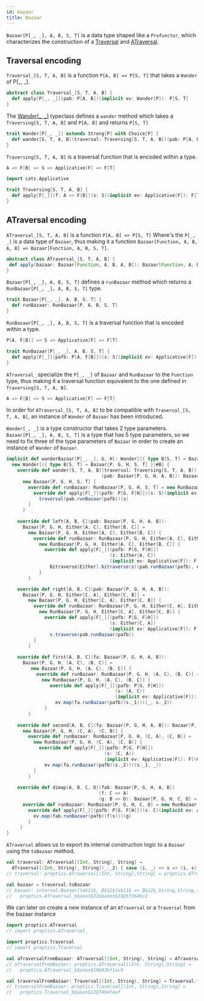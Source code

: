 ```yaml
---
id: bazaar
title: Bazaar
---
```


`Bazaar[P[_, _], A, B, S, T]` is a data type shaped like a `Profunctor`, which characterizes the construction of a <a href="/Proptics/docs/optics/traversal" target="_blank">Traversal</a> and <a href="/Proptics/docs/an-optics/a-traversal" target="_blank">ATraversal</a>.

## Traversal encoding

`Traversal_[S, T, A, B]` is a function `P[A, B] => P[S, T]` that takes a `Wander` of P[_, _]. 

```scala
abstract class Traversal_[S, T, A, B] {
  def apply[P[_, _]](pab: P[A, B])(implicit ev: Wander[P]): P[S, T]
}
```

The <a href="/Proptics/docs/profunctors/wander" target="_blank">Wander[_, _]</a> typeclass defines a `wander` method which takes a `Traversing[S, T, A, B]` and `P[A, B]` and returns `P[S, T]` 

```scala
trait Wander[P[_, _]] extends Strong[P] with Choice[P] {
  def wander[S, T, A, B](traversal: Traversing[S, T, A, B])(pab: P[A, B]): P[S, T]
}
```

`Traversing[S, T, A, B]` is a traversal function that is encoded within a type.
 
 ```scala
 A => F[B] => S => Applicative[F] => F[T]
 ```

```scala
import cats.Applicative

trait Traversing[S, T, A, B] {
  def apply[F[_]](f: A => F[B])(s: S)(implicit ev: Applicative[F]): F[T]
}
```

## ATraversal encoding

 `ATraversal_[S, T, A, B]` is a function `P[A, B] => P[S, T]` Where's the `P[_, _]` is a data type of `Bazaar`, thus making 
 it a function `Bazaar[Function, A, B, A, B] => Bazaar[Function, A, B, S, T]`.
 
 ```scala
abstract class ATraversal_[S, T, A, B] {
  def apply(bazaar: Bazaar[Function, A, B, A, B]): Bazaar[Function, A, B, S, T]
}
``` 

`Bazaar[P[_, _], A, B, S, T]` defines a `runBazaar` method which returns a </br> `RunBazaar[P[_, _], A, B, S, T]` type.

```scala
trait Bazaar[P[_, _], A, B, S, T] {
  def runBazaar: RunBazaar[P, A, B, S, T]
}
``` 

`RunBazaar[P[_, _], A, B, S, T]` is a traversal function that is encoded within a type.

```scala
P[A, F[B]] => S => Applicative[F] => F[T]
```

```scala
trait RunBazaar[P[_, _], A, B, S, T] {
  def apply[F[_]](pafb: P[A, F[B]])(s: S)(implicit ev: Applicative[F]): F[T]
}
```

`ATraversal_` specialize the `P[_, _]` of  `Bazaar` and `RunBazaar` to the `Function` type, thus making it a traversal function equivalent 
to the one defined in `Traversing[S, T, A, B]`.

```scala
A => F[B] => S => Applicative[F] => F[T]
```

In order for `ATraversal_[S, T, A, B]` to be compatible with `Traversal_[S, T, A, B]`, an instance of `Wander` of `Bazaar` has been
introduced.

`Wander[_, _]` is a type constructor that takes 2 type parameters. `Bazaar[P[_, _], A, B, S, T]` is a type that has 5 type parameters, so we need
to fix three of the type parameters of `Bazaar` in order to create an instance of `Wander` of `Bazaar`.

```scala
implicit def wanderBazaar[P[_, _], G, H]: Wander[({ type B[S, T] = Bazaar[P, G, H, S, T] })#B] =
  new Wander[({ type B[S, T] = Bazaar[P, G, H, S, T] })#B] {
    override def wander[S, T, A, B](traversal: Traversing[S, T, A, B])
                                   (pab: Bazaar[P, G, H, A, B]): Bazaar[P, G, H, S, T] =
      new Bazaar[P, G, H, S, T] {
        override def runBazaar: RunBazaar[P, G, H, S, T] = new RunBazaar[P, G, H, S, T] {
          override def apply[F[_]](pafb: P[G, F[H]])(s: S)(implicit ev: Applicative[F]): F[T] =
            traversal(pab.runBazaar(pafb))(s)
        }
      }
      
    override def left[A, B, C](pab: Bazaar[P, G, H, A, B]): 
      Bazaar[P, G, H, Either[A, C], Either[B, C]] =  
        new Bazaar[P, G, H, Either[A, C], Either[B, C]] {
          override def runBazaar: RunBazaar[P, G, H, Either[A, C], Either[B, C]] = 
            new RunBazaar[P, G, H, Either[A, C], Either[B, C]] {
              override def apply[F[_]](pafb: P[G, F[H]])
                                      (s: Either[A, C])
                                      (implicit ev: Applicative[F]): F[Either[B, C]] =
                Bitraverse[Either].bitraverse(s)(pab.runBazaar(pafb), ev.pure)
            }
        }

    override def right[A, B, C](pab: Bazaar[P, G, H, A, B]): 
      Bazaar[P, G, H, Either[C, A], Either[C, B]] = 
        new Bazaar[P, G, H, Either[C, A], Either[C, B]] {
          override def runBazaar: RunBazaar[P, G, H, Either[C, A], Either[C, B]] = 
            new RunBazaar[P, G, H, Either[C, A], Either[C, B]] {
              override def apply[F[_]](pafb: P[G, F[H]])
                                      (s: Either[C, A])
                                      (implicit ev: Applicative[F]): F[Either[C, B]] =
                s.traverse(pab.runBazaar(pafb))
          }
        }
    
    override def first[A, B, C](fa: Bazaar[P, G, H, A, B]): 
      Bazaar[P, G, H, (A, C), (B, C)] = 
         new Bazaar[P, G, H, (A, C), (B, C)] {
           override def runBazaar: RunBazaar[P, G, H, (A, C), (B, C)] = 
             new RunBazaar[P, G, H, (A, C), (B, C)] {
                override def apply[F[_]](pafb: P[G, F[H]])
                                        (s: (A, C))
                                        (implicit ev: Applicative[F]): F[(B, C)] =
                  ev.map(fa.runBazaar(pafb)(s._1))((_, s._2))
              }
        }
    
    override def second[A, B, C](fa: Bazaar[P, G, H, A, B]): Bazaar[P, G, H, (C, A), (C, B)] = 
      new Bazaar[P, G, H, (C, A), (C, B)] {
        override def runBazaar: RunBazaar[P, G, H, (C, A), (C, B)] = 
          new RunBazaar[P, G, H, (C, A), (C, B)] {
            override def apply[F[_]](pafb: P[G, F[H]])
                                    (s: (C, A))
                                    (implicit ev: Applicative[F]): F[(C, B)] =
              ev.map(fa.runBazaar(pafb)(s._2))((s._1, _))
          }    
        }
      
    override def dimap[A, B, C, D](fab: Bazaar[P, G, H, A, B])
                                  (f: C => A)
                                  (g: B => D): Bazaar[P, G, H, C, D] = new Bazaar[P, G, H, C, D] {
      override def runBazaar: RunBazaar[P, G, H, C, D] = new RunBazaar[P, G, H, C, D] {
        override def apply[F[_]](pafb: P[G, F[H]])(s: C)(implicit ev: Applicative[F]): F[D] =
          ev.map(fab.runBazaar(pafb)(f(s)))(g)
        }
     }
}
```

`ATraversal` allows us to export its internal construction logic to a `Bazaar` using the `toBazaar` method.

```scala
val traversal: ATraversal[(Int, String), String] = 
  ATraversal[(Int, String), String](_._2) { case (i, _) => s => (i, s) }
// traversal: proptics.ATraversal[(Int, String),String] = proptics.ATraversal_$$anon$22@7218cbb6

val bazaar = traversal.toBazaar
// bazaar: internal.Bazaar[[α$11$, β$12$]α$11$ => β$12$,String,String,(Int, String),(Int, String)] = 
//   proptics.ATraversal_$$anon$22$$anon$23@5f364bc2
```

We can later on create a new instance of an `ATraversal` or a `Traversal` from the bazaar instance

```scala
import proptics.ATraversal
// import proptics.ATraversal_

import proptics.Traversal
// import proptics.Traversal

val aTraversalFromBazaar: ATraversal[(Int, String), String] = ATraversal.fromBazaar(bazaar)
// aTraversalFromBazaar: proptics.ATraversal[(Int, String),String] = 
//   proptics.ATraversal_$$anon$19@43bf1ac9

val traversalFromBazaar: Traversal[(Int, String), String] = Traversal.fromBazaar(bazaar)
// traversalFromBazaar: proptics.Traversal[(Int, String),String] = 
//   proptics.Traversal_$$anon$12@7494feef
```